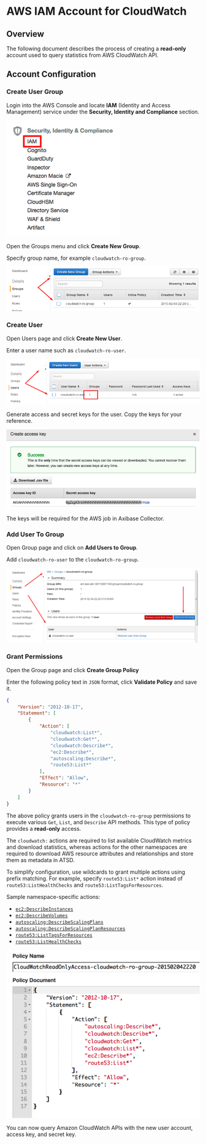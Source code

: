 # AWS IAM Account for CloudWatch

## Overview

The following document describes the process of creating a **read-only** account used to query statistics from AWS CloudWatch API.

## Account Configuration

### Create User Group

Login into the AWS Console and locate **IAM** (Identity and Access Management) service under the **Security, Identity and Compliance** section.

![](images/aws-console.png)

Open the Groups menu and click **Create New Group**.

Specify group name, for example `cloudwatch-ro-group`.

![](images/aws-acl-2.png)

### Create User

Open Users page and click **Create New User**.

Enter a user name such as `cloudwatch-ro-user`.

![](images/aws-acl-3.png)

Generate access and secret keys for the user. Copy the keys for your reference.

![](images/aws-access-key.png)

The keys will be required for the AWS job in Axibase Collector.

### Add User To Group

Open Group page and click on **Add Users to Group**.

Add `cloudwatch-ro-user` to the `cloudwatch-ro-group`.

![](images/aws-acl-4.png)

### Grant Permissions

Open the Group page and click **Create Group Policy**

Enter the following policy text in `JSON` format, click **Validate Policy** and save it.

```json
{
    "Version": "2012-10-17",
    "Statement": [
        {
            "Action": [
                "cloudwatch:List*",
                "cloudwatch:Get*",    
                "cloudwatch:Describe*",
                "ec2:Describe*",
                "autoscaling:Describe*",
                "route53:List*"
            ],
            "Effect": "Allow",
            "Resource": "*"
        }
    ]
}
```

The above policy grants users in the `cloudwatch-ro-group` permissions to execute various `Get`, `List`, and `Describe` API methods. This type of policy provides a **read-only** access.

The `cloudwatch:` actions are required to list available CloudWatch metrics and download statistics, whereas actions for the other namespaces are required to download AWS resource attributes and relationships and store them as metadata in ATSD.

To simplify configuration, use wildcards to grant multiple actions using prefix matching. For example, specify `route53:List*` action instead of `route53:ListHealthChecks` and `route53:ListTagsForResources`.

Sample namespace-specific actions:

* [`ec2:DescribeInstances`](https://docs.aws.amazon.com/AWSEC2/latest/APIReference/API_DescribeInstances.html)
* [`ec2:DescribeVolumes`](https://docs.aws.amazon.com/AWSEC2/latest/APIReference/API_DescribeVolumes.html)
* [`autoscaling:DescribeScalingPlans`](https://docs.aws.amazon.com/autoscaling/plans/APIReference/API_DescribeScalingPlans.html)
* [`autoscaling:DescribeScalingPlanResources`](https://docs.aws.amazon.com/autoscaling/plans/APIReference/API_DescribeScalingPlanResources.html)
* [`route53:ListTagsForResources`](https://docs.aws.amazon.com/Route53/latest/APIReference/API_ListTagsForResources.html)
* [`route53:ListHealthChecks`](https://docs.aws.amazon.com/Route53/latest/APIReference/API_ListHealthChecks.html)

![](images/aws-policy.png)

You can now query Amazon CloudWatch APIs with the new user account, access key, and secret key.
